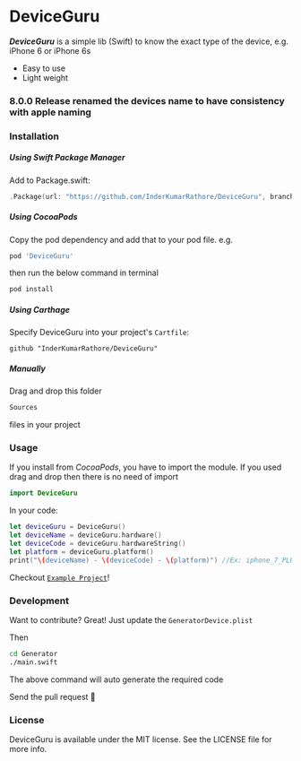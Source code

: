 # DeviceGuru

***DeviceGuru*** is a simple lib (Swift) to know the exact type of the device, e.g. iPhone 6 or iPhone 6s
  - Easy to use
  - Light weight

### 8.0.0 Release renamed the devices name to have consistency with apple naming


### Installation

##### Using Swift Package Manager
Add to Package.swift:

```swift
.Package(url: "https://github.com/InderKumarRathore/DeviceGuru", branch: "master")
```

##### Using CocoaPods
Copy the pod dependency and add that to your pod file. e.g.

```sh
pod 'DeviceGuru'
```
then run the below command in terminal
```sh
pod install
```

##### Using Carthage
Specify DeviceGuru into your project's `Cartfile`:

```ogdl
github "InderKumarRathore/DeviceGuru"
```

##### Manually
Drag and drop this folder
``` swift
Sources
```

files in your project

### Usage
If you install from *CocoaPods*, you have to import the module. If you used drag and drop then there is no need of import
``` swift
import DeviceGuru
```
In your code:
``` swift
let deviceGuru = DeviceGuru()
let deviceName = deviceGuru.hardware()
let deviceCode = deviceGuru.hardwareString()
let platform = deviceGuru.platform()
print("\(deviceName) - \(deviceCode) - \(platform)") //Ex: iphone_7_PLUS - iPhone9,2 - iphone
```
Checkout [`Example Project`](Example/)!


### Development

Want to contribute? Great!
Just update the `GeneratorDevice.plist`

Then
```sh
cd Generator
./main.swift
```
The above command will auto generate the required code

Send the pull request 🚀


### License
DeviceGuru is available under the MIT license. See the LICENSE file for more info.
